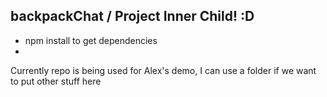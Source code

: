 backpackChat / Project Inner Child! :D
---

- npm install to get dependencies
- 

Currently repo is being used for Alex's demo, I can use a folder if we want to put other stuff here